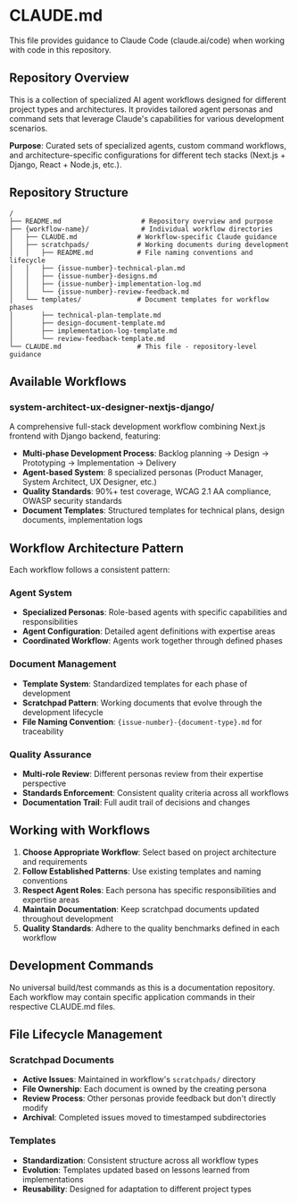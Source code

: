 # CLAUDE.md

This file provides guidance to Claude Code (claude.ai/code) when working with code in this repository.

## Repository Overview

This is a collection of specialized AI agent workflows designed for different project types and architectures. It provides tailored agent personas and command sets that leverage Claude's capabilities for various development scenarios.

**Purpose**: Curated sets of specialized agents, custom command workflows, and architecture-specific configurations for different tech stacks (Next.js + Django, React + Node.js, etc.).

## Repository Structure

```
/
├── README.md                    # Repository overview and purpose
├── {workflow-name}/             # Individual workflow directories
│   ├── CLAUDE.md               # Workflow-specific Claude guidance
│   ├── scratchpads/            # Working documents during development
│   │   ├── README.md           # File naming conventions and lifecycle
│   │   ├── {issue-number}-technical-plan.md
│   │   ├── {issue-number}-designs.md
│   │   ├── {issue-number}-implementation-log.md
│   │   └── {issue-number}-review-feedback.md
│   └── templates/              # Document templates for workflow phases
│       ├── technical-plan-template.md
│       ├── design-document-template.md
│       ├── implementation-log-template.md
│       └── review-feedback-template.md
└── CLAUDE.md                   # This file - repository-level guidance
```

## Available Workflows

### system-architect-ux-designer-nextjs-django/
A comprehensive full-stack development workflow combining Next.js frontend with Django backend, featuring:
- **Multi-phase Development Process**: Backlog planning → Design → Prototyping → Implementation → Delivery
- **Agent-based System**: 8 specialized personas (Product Manager, System Architect, UX Designer, etc.)
- **Quality Standards**: 90%+ test coverage, WCAG 2.1 AA compliance, OWASP security standards
- **Document Templates**: Structured templates for technical plans, design documents, implementation logs

## Workflow Architecture Pattern

Each workflow follows a consistent pattern:

### Agent System
- **Specialized Personas**: Role-based agents with specific capabilities and responsibilities
- **Agent Configuration**: Detailed agent definitions with expertise areas
- **Coordinated Workflow**: Agents work together through defined phases

### Document Management
- **Template System**: Standardized templates for each phase of development
- **Scratchpad Pattern**: Working documents that evolve through the development lifecycle
- **File Naming Convention**: `{issue-number}-{document-type}.md` for traceability

### Quality Assurance
- **Multi-role Review**: Different personas review from their expertise perspective  
- **Standards Enforcement**: Consistent quality criteria across all workflows
- **Documentation Trail**: Full audit trail of decisions and changes

## Working with Workflows

1. **Choose Appropriate Workflow**: Select based on project architecture and requirements
2. **Follow Established Patterns**: Use existing templates and naming conventions
3. **Respect Agent Roles**: Each persona has specific responsibilities and expertise areas
4. **Maintain Documentation**: Keep scratchpad documents updated throughout development
5. **Quality Standards**: Adhere to the quality benchmarks defined in each workflow

## Development Commands

No universal build/test commands as this is a documentation repository. Each workflow may contain specific application commands in their respective CLAUDE.md files.

## File Lifecycle Management

### Scratchpad Documents
- **Active Issues**: Maintained in workflow's `scratchpads/` directory
- **File Ownership**: Each document is owned by the creating persona
- **Review Process**: Other personas provide feedback but don't directly modify
- **Archival**: Completed issues moved to timestamped subdirectories

### Templates
- **Standardization**: Consistent structure across all workflow types
- **Evolution**: Templates updated based on lessons learned from implementations
- **Reusability**: Designed for adaptation to different project types